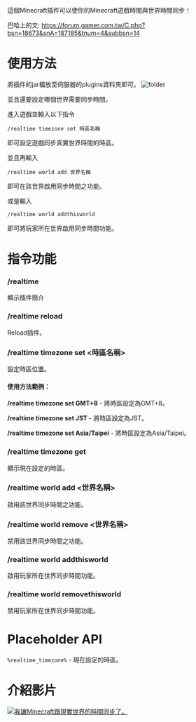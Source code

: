 這個Minecraft插件可以使你的Minecraft遊戲時間與世界時間同步！

巴哈上的文: https://forum.gamer.com.tw/C.php?bsn=18673&snA=187185&tnum=4&subbsn=14
# 使用方法
將插件的jar檔放至伺服器的plugins資料夾即可。
![folder](https://truth.bahamut.com.tw/s01/202010/ecca15193f6781bdebf2262609fa387b.PNG)

並且還要設定哪個世界需要同步時間。

進入遊戲並輸入以下指令
```
/realtime timezone set 時區名稱
```
即可設定遊戲同步真實世界時間的時區。

並且再輸入
```
/realtime world add 世界名稱
```
即可在該世界啟用同步時間之功能。

或是輸入
```
/realtime world addthisworld
```
即可將玩家所在世界啟用同步時間功能。
# 指令功能
### /realtime
顯示插件簡介
### /realtime reload
Reload插件。
### /realtime timezone set <時區名稱>
設定時區位置。
#### 使用方法範例：
**/realtime timezone set GMT+8** - 將時區設定為GMT+8。

**/realtime timezone set JST** - 將時區設定為JST。

**/realtime timezone set Asia/Taipei** - 將時區設定為Asia/Taipei。
### /realtime timezone get
顯示現在設定的時區。
### /realtime world add <世界名稱>
啟用該世界同步時間之功能。
### /realtime world remove <世界名稱>
禁用該世界同步時間之功能。
### /realtime world addthisworld
啟用玩家所在世界同步時間功能。
### /realtime world removethisworld
禁用玩家所在世界同步時間功能。

# Placeholder API
`%realtime_timezone%` - 現在設定的時區。

# 介紹影片
[![我讓Minecraft跟現實世界的時間同步了。](https://img.youtube.com/vi/4lTVCK_uFb0/0.jpg)](https://www.youtube.com/watch?v=4lTVCK_uFb0)

